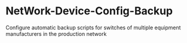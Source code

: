 # NetWork-Device-Config-Backup
Configure automatic backup scripts for switches of multiple equipment manufacturers in the production network

